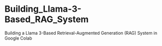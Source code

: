 # Building_Llama-3-Based_RAG_System
Building a Llama 3-Based Retrieval-Augmented Generation (RAG) System in Google Colab
